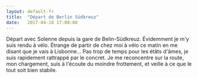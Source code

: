 ```yaml
---
layout: default-fr
title:  "Départ de Berlin Südkreuz"
date:   2017-04-18 17:00:00
---
```


Départ avec Solenne depuis la gare de Belin-Südkreuz. Évidemment je m'y suis rendu à vélo. Étrange de partir de chez moi à vélo ce matin en me disant que je vais à Lisbonne... Pas trop de temps pour les étâts d'âmes, je suis rapidement rattrappé par le concret. Je me reconcentre sur la route, mon chargement, suis à l'écoute du moindre frottement, et veille à ce que le tout soit bien stabile. 
